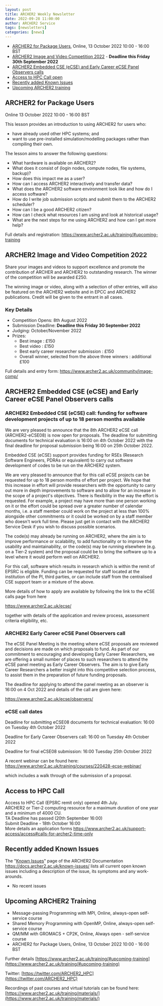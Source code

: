 ```yaml
---
layout: post
title: ARCHER2 Weekly Newsletter
date: 2022-09-28 11:00:00
author: ARCHER2 Service
tags: [newsletters] 
categories: [news]
---
```



- [ARCHER2 for Package Users](#archer2-for-package-users), Online, 13 October 2022 10:00 - 16:00 BST 
- [ARCHER2 Image and Video Competition 2022](#archer2-image-and-video-competition-2022)  - **Deadline this Friday 30th September 2022**
- [ARCHER2 Embedded CSE (eCSE) and Early Career eCSE Panel Observers calls ](#archer2-embedded-cse-ecse-and-early-career-ecse-panel-observers-calls)
- [Access to HPC Call open](#access-to-hpc-call)
- [Recently added Known Issues](#recently-added-known-issues)
- [Upcoming ARCHER2 training](#upcoming-archer2-training)

<!--more-->
 

## ARCHER2 for Package Users 	

Online 	13 October 2022 10:00 - 16:00 BST 

This lesson provides an introduction to using ARCHER2 for users who:

- have already used other HPC systems; and
- want to use pre-installed simulation/modelling packages rather than compiling their own.

The lesson aims to answer the following questions:

- What hardware is available on ARCHER2?
- What does it consist of (login nodes, compute nodes, file systems, backup)?
- How does this impact me as a user?
- How can I access ARCHER2 interactively and transfer data?
- What does the ARCHER2 software environment look like and how do I access software?
- How do I write job submission scripts and submit them to the ARCHER2 scheduler?
- How can I be a good ARCHER2 citizen?
- How can I check what resources I am using and look at historical usage?
- What are the next steps for me using ARCHER2 and how can I get more help?

Full details and registration: <https://www.archer2.ac.uk/training/#upcoming-training>


## ARCHER2 Image and Video Competition 2022 

Share your images and videos to support excellence and promote the contribution of ARCHER and ARCHER2 to outstanding research. The winner of the competition will be awarded £250.

The winning image or video, along with a selection of other entries, will also be featured on the ARCHER2 website and in EPCC and ARCHER2 publications. Credit will be given to the entrant in all cases.

### Key Details

- Competition Opens: 8th August 2022
- Submission Deadline: **Deadline this Friday 30 September 2022**
- Judging: October/November 2022
- Prizes:
    + Best image : £150
    + Best video : £150
    + Best early career researcher submission : £150
    + Overall winner, selected from the above three winners : additional £100

Full details and entry form: <https://www.archer2.ac.uk/community/image-comp/>



## ARCHER2 Embedded CSE (eCSE) and Early Career eCSE Panel Observers calls 

### ARCHER2 Embedded CSE (eCSE) call: funding for software development projects of up to 18 person months available

We are very pleased to announce that the 8th ARCHER2 eCSE call
(ARCHER2-eCSE08) is now open for proposals. The deadline for submitting documents for technical evaluation is 16:00 on 4th October 2022 with the final deadline for proposal submission being 16:00 on 25th October 2022.

Embedded CSE (eCSE) support provides funding for RSEs (Research Software Engineers, PDRAs or equivalent) to carry out software development of codes to be run on the ARCHER2 system.

We are very pleased to announce that for this call eCSE projects can be requested for up to 18 person months of effort per project. We hope that this increase in effort will provide researchers with the opportunity to carry out more in depth improvements to software and to allow for an increase in the scope of a project's objectives. There is flexibility in the way the effort is requested. For example, a project may have more than one person working on it or the effort could be spread over a greater number of calendar months, i.e. a staff member could work on the project at less than 100% alongside other commitments or it could be worked on by a staff member who doesn't work full time. Please just get in contact with the ARCHER2 Service Desk if you wish to discuss possible scenarios.

The code(s) may already be running on ARCHER2, where the aim is to improve performance or scalability, to add functionality or to improve the usability and maintainability, or the code(s) may be running elsewhere (e.g. on a Tier-2 system) and the proposal could be to bring the software up to a level where it would perform well on ARCHER2.

For this call, software which results in research which is within the remit of EPSRC is eligible. Funding can be requested for staff located at the institution of the PI, third parties, or can include staff from the centralised CSE support team or a mixture of the above.

More details of how to apply are available by following the link to the eCSE calls page from here

<https://www.archer2.ac.uk/ecse/>

together with details of the application and review process, assessment criteria eligibility, etc.

### ARCHER2 Early Career eCSE Panel Observers call

The eCSE Panel Meeting is the meeting where eCSE proposals are reviewed and decisions are made on which proposals to fund. As part of our commitment to encouraging and developing Early Career Researchers, we are offering a small number of places to such researchers to attend the eCSE panel meeting as Early Career Observers. The aim is to give Early Career Researchers a better insight into this competitive selection process, to assist them in the preparation of future funding proposals.

The deadline for applying to attend the panel meeting as an observer is
16:00 on 4 Oct 2022 and details of the call are given here:

<https://www.archer2.ac.uk/ecse/observers/>

### eCSE call dates

Deadline for submitting eCSE08 documents for technical evaluation: 16:00 on Tuesday 4th October 2022

Deadline for Early Career Observers call: 16:00 on Tuesday 4th October 2022

Deadline for final eCSE08 submission: 16:00 Tuesday 25th October 2022

A recent webinar can be found here:
<https://www.archer2.ac.uk/training/courses/220428-ecse-webinar/>

which includes a walk through of the submission of a proposal.


## Access to HPC Call 

Access to HPC Call (EPSRC remit only) opened 4th July.<br>
ARCHER2 or Tier-2 computing resource for a maximum duration of one year and a minimum of 4000 CU. <br>
TA Deadline has passed (20th September 16:00)<br>
Submit Deadline - 18th October 16:00<br>
More details an application forms 
<https://www.archer2.ac.uk/support-access/access#calls-for-archer2-time-only>


## Recently added Known Issues
 
The "[Known Issues](https://docs.archer2.ac.uk/known-issues/)" page of the ARCHER2 Documentation
<https://docs.archer2.ac.uk/known-issues/>
lists all current open known issues including a description of the issue, its symptoms and any work-arounds.

- No recent issues


## Upcoming ARCHER2 Training

- Message-passing Programming with MPI, Online, always-open self-service course
- Shared Memory Programming with OpenMP, Online, always-open self-service course
- QM/MM with GROMACS + CP2K, Online, Always open - self-service course
- ARCHER2 for Package Users, Online, 13 October 2022 10:00 - 16:00 BST



Further details [https://www.archer2.ac.uk/training/#upcoming-training](https://www.archer2.ac.uk/training/#upcoming-training)


Twitter: [https://twitter.com/ARCHER2_HPC](https://twitter.com/ARCHER2_HPC)

Recordings of past courses and virtual tutorials can be found here: [https://www.archer2.ac.uk/training/materials/](https://www.archer2.ac.uk/training/materials/)

